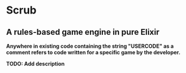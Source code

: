 # Scrub
## A rules-based game engine in pure Elixir

**Anywhere in existing code containing the string "USERCODE" as a comment
refers to code written for a specific game by the developer.**

**TODO: Add description**
